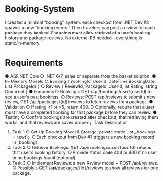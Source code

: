 # Booking-System
I  created a minimal “booking” system: each checkout from .NET Dev #3 spawns a new “booking record.” Then travelers can post a review for each package they booked. Endpoints must allow retrieval of a user’s booking history and package reviews. No external DB needed—everything is static/in-memory.

# Requirements
● ASP.NET Core
○ .NET 6/7, same or separate from the basket solution.
● In-Memory Models
○ Booking { BookingId, UserId, DateTime BookingDate, List<int>
PackageIds }
○ Review { ReviewId, PackageId, UserId, int Rating, string
Comment }
● Endpoints
○ Bookings: GET /api/bookings/user/{userId} to see a user’s past
bookings.
○ Reviews: POST /api/reviews to submit a new review, GET
/api/packages/{id}/reviews to fetch reviews for a package.
● Validation
○ If rating <1 or >5, return 400.
○ Optionally, require that a user must have a completed booking for that package
before they can review.
● Testing
○ Confirm bookings are created after checkout, that retrieving them works, and that
reviews are saved properly.
Task Description
1. Task 1
○ Set Up Booking Model & Storage: private static List<Booking>
_bookings = new();.
○ Each checkout from Dev #3 triggers a new booking record in _bookings.
2. Task 2
○ Retrieve Bookings: GET /api/bookings/user/{userId} returns that
user’s booking history.
○ Provide status code 404 or 400 if no user or no bookings found (optional).
3. Task 3
○ Implement Reviews: a new Review model + POST /api/reviews.
○ Possibly a GET /api/packages/{id}/reviews to show all reviews for one
package.
